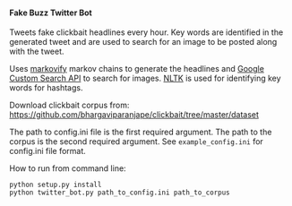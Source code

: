 #### Fake Buzz Twitter Bot
Tweets fake clickbait headlines every hour. Key words are identified in the generated tweet and are used to search for 
an image to be posted along with the tweet.

Uses [markovify](https://github.com/jsvine/markovify) markov chains to generate the headlines and 
[Google Custom Search API](https://developers.google.com/api-client-library/python/apis/customsearch/v1#sample) to 
search for images. [NLTK](https://www.nltk.org/) is used for identifying key words for hashtags.

Download clickbait corpus from: https://github.com/bhargaviparanjape/clickbait/tree/master/dataset

The path to config.ini file is the first required argument. The path to the corpus is the second required argument.
See ```example_config.ini``` for config.ini file format.

How to run from command line:
```
python setup.py install
python twitter_bot.py path_to_config.ini path_to_corpus
```


